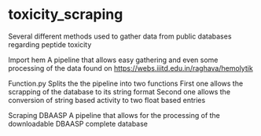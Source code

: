 # toxicity_scraping
Several different methods used to gather data from public databases regarding peptide toxicity

Import hem
A pipeline that allows easy gathering and even some processing of the data found on https://webs.iiitd.edu.in/raghava/hemolytik

Function.py
Splits the the pipeline into two functions
First one allows the scrapping of the database to its string format
Second one allows the conversion of string based activity to two float based entries

Scraping DBAASP
A pipeline that allows for the processing of the downloadable DBAASP complete database